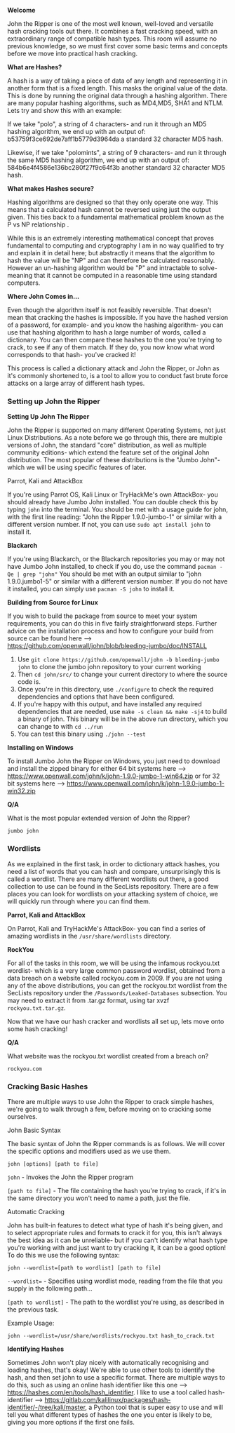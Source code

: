 **Welcome**

John the Ripper is one of the most well known, well-loved and versatile hash cracking tools out there. It combines a fast cracking speed, with an extraordinary range of compatible hash types. This room will assume no previous knowledge, so we must first cover some basic terms and concepts before we move into practical hash cracking.

**What are Hashes?**

A hash is a way of taking a piece of data of any length and  representing it in another form that is a fixed length. This masks the original value of the data. This is done by running the original data through a hashing algorithm. There are many popular hashing algorithms, such as MD4,MD5, SHA1 and NTLM. Lets try and show this with an example:

If we take "polo", a string of 4 characters- and run it through an MD5 hashing algorithm, we end up with an output of: b53759f3ce692de7aff1b5779d3964da a standard 32 character MD5 hash.

Likewise, if we take "polomints", a string of 9 characters- and run it through the same MD5 hashing algorithm, we end up with an output of: 584b6e4f4586e136bc280f27f9c64f3b another standard 32 character MD5 hash.

**What makes Hashes secure?**

Hashing algorithms are designed so that they only operate one way. This means that a calculated hash cannot be reversed using just the output given. This ties back to a fundamental mathematical problem known as the P vs NP relationship .

While this is an extremely interesting mathematical concept that proves fundamental to computing and cryptography I am in no way qualified to try and explain it in detail here; but abstractly it means that the algorithm to hash the value will be "NP" and can therefore be calculated reasonably. However an un-hashing algorithm would be "P" and intractable to solve- meaning that it cannot be computed in a reasonable time using standard computers.

**Where John Comes in...**

Even though the algorithm itself is not feasibly reversible. That doesn't mean that cracking the hashes is impossible. If you have the hashed version of a password, for example- and you know the hashing algorithm- you can use that hashing algorithm to hash a large number of words, called a dictionary. You can then compare these hashes to the one you're trying to crack, to see if any of them match. If they do, you now know what word corresponds to that hash- you've cracked it!

This process is called a dictionary attack and John the Ripper, or John as it's commonly shortened to, is a tool to allow you to conduct fast brute force attacks on a large array of different hash types.

<h3>Setting up John the Ripper</h3>

**Setting Up John The Ripper**

John the Ripper is supported on many different Operating Systems, not just Linux Distributions. As a note before we go through this, there are multiple versions of John, the standard "core" distribution, as well as multiple community editions- which extend the feature set of the original John distribution. The most popular of these distributions is the "Jumbo John"- which we will be using specific features of later.

Parrot, Kali and AttackBox

If you're using Parrot OS, Kali Linux or TryHackMe's own AttackBox- you should already have Jumbo John installed. You can double check this by typing ```john``` into the terminal. You should be met with a usage guide for john, with the first line reading: "John the Ripper 1.9.0-jumbo-1" or similar with a different version number. If not, you can use ```sudo apt install john``` to install it.

**Blackarch**

If you're using Blackarch, or the Blackarch repositories you may or may not have Jumbo John installed, to check if you do, use the command ```pacman -Qe | grep "john"``` You should be met with an output similar to "john 1.9.0.jumbo1-5" or similar with a different version number. If you do not have it installed, you can simply use ```pacman -S john``` to install it.

**Building from Source for Linux**

If you wish to build the package from source to meet your system requirements, you can do this in five fairly straightforward steps. Further advice on the installation process and how to configure your build from source can be found here --> https://github.com/openwall/john/blob/bleeding-jumbo/doc/INSTALL

1. Use ```git clone https://github.com/openwall/john -b bleeding-jumbo john``` to clone the jumbo john repository to your current working
2. Then ```cd john/src/``` to change your current directory to where the source code is.
3. Once you're in this directory, use ```./configure``` to check the required dependencies and options that have been configured.
4. If you're happy with this output, and have installed any required dependencies that are needed, use ```make -s clean && make -sj4``` to build a binary of john. This binary will be in the above run directory, which you can change to with ```cd ../run```
5. You can test this binary using ```./john --test```

**Installing on Windows**

To install Jumbo John the Ripper on Windows, you just need to download and install the zipped binary for either 64 bit systems here --> https://www.openwall.com/john/k/john-1.9.0-jumbo-1-win64.zip or for 32 bit systems here --> https://www.openwall.com/john/k/john-1.9.0-jumbo-1-win32.zip

**Q/A**

What is the most popular extended version of John the Ripper?

```jumbo john```

<h3>Wordlists</h3>

As we explained in the first task, in order to dictionary attack hashes, you need a list of words that you can hash and compare, unsurprisingly this is called a wordlist. There are many different wordlists out there, a good collection to use can be found in the SecLists repository. There are a few places you can look for wordlists on your attacking system of choice, we will quickly run through where you can find them.

**Parrot, Kali and AttackBox**

On Parrot, Kali and TryHackMe's AttackBox- you can find a series of amazing wordlists in the ```/usr/share/wordlists``` directory.

**RockYou**

For all of the tasks in this room, we will be using the infamous rockyou.txt wordlist- which is a very large common password wordlist, obtained from a data breach on a website called rockyou.com in 2009. If you are not using any of the above distributions, you can get the rockyou.txt wordlist from the SecLists repository under the ```/Passwords/Leaked-Databases``` subsection. You may need to extract it from .tar.gz format, using tar xvzf ```rockyou.txt.tar.gz```.

Now that we have our hash cracker and wordlists all set up, lets move onto some hash cracking!

**Q/A**

What website was the rockyou.txt wordlist created from a breach on?

```rockyou.com```

<h3>Cracking Basic Hashes</h3>

There are multiple ways to use John the Ripper to crack simple hashes, we're going to walk through a few, before moving on to cracking some ourselves.

John Basic Syntax

The basic syntax of John the Ripper commands is as follows. We will cover the specific options and modifiers used as we use them.

```
john [options] [path to file]
```

```john``` - Invokes the John the Ripper program

```[path to file]``` - The file containing the hash you're trying to crack, if it's in the same directory you won't need to name a path, just the file.

Automatic Cracking

John has built-in features to detect what type of hash it's being given, and to select appropriate rules and formats to crack it for you, this isn't always the best idea as it can be unreliable- but if you can't identify what hash type you're working with and just want to try cracking it, it can be a good option! To do this we use the following syntax:

```
john --wordlist=[path to wordlist] [path to file]

```

```--wordlist=``` - Specifies using wordlist mode, reading from the file that you supply in the following path...

```[path to wordlist]``` - The path to the wordlist you're using, as described in the previous task.

Example Usage:

```john --wordlist=/usr/share/wordlists/rockyou.txt hash_to_crack.txt```

**Identifying Hashes**

Sometimes John won't play nicely with automatically recognising and loading hashes, that's okay! We're able to use other tools to identify the hash, and then set john to use a specific format. There are multiple ways to do this, such as using an online hash identifier like this one --> https://hashes.com/en/tools/hash_identifier. I like to use a tool called hash-identifier --> https://gitlab.com/kalilinux/packages/hash-identifier/-/tree/kali/master, a Python tool that is super easy to use and will tell you what different types of hashes the one you enter is likely to be, giving you more options if the first one fails.

